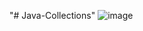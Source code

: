"# Java-Collections" 
![image](https://github.com/WolfhoundAD/Java-Collections/assets/117926023/6e8776d7-63d0-4012-8b23-20daeea9d626)
